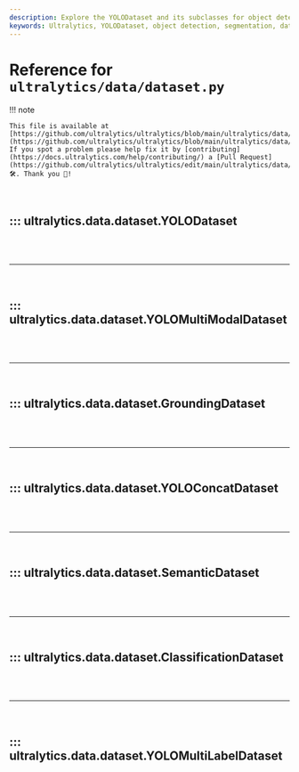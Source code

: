 ```yaml
---
description: Explore the YOLODataset and its subclasses for object detection, segmentation, and multi-modal tasks. Find details on dataset loading, caching, and augmentation.
keywords: Ultralytics, YOLODataset, object detection, segmentation, dataset loading, caching, data augmentation
---
```


# Reference for `ultralytics/data/dataset.py`

!!! note

    This file is available at [https://github.com/ultralytics/ultralytics/blob/main/ultralytics/data/dataset.py](https://github.com/ultralytics/ultralytics/blob/main/ultralytics/data/dataset.py). If you spot a problem please help fix it by [contributing](https://docs.ultralytics.com/help/contributing/) a [Pull Request](https://github.com/ultralytics/ultralytics/edit/main/ultralytics/data/dataset.py) 🛠️. Thank you 🙏!

<br>

## ::: ultralytics.data.dataset.YOLODataset

<br><br><hr><br>

## ::: ultralytics.data.dataset.YOLOMultiModalDataset

<br><br><hr><br>

## ::: ultralytics.data.dataset.GroundingDataset

<br><br><hr><br>

## ::: ultralytics.data.dataset.YOLOConcatDataset

<br><br><hr><br>

## ::: ultralytics.data.dataset.SemanticDataset

<br><br><hr><br>

## ::: ultralytics.data.dataset.ClassificationDataset

<br><br><hr><br>

## ::: ultralytics.data.dataset.YOLOMultiLabelDataset

<br><br>

